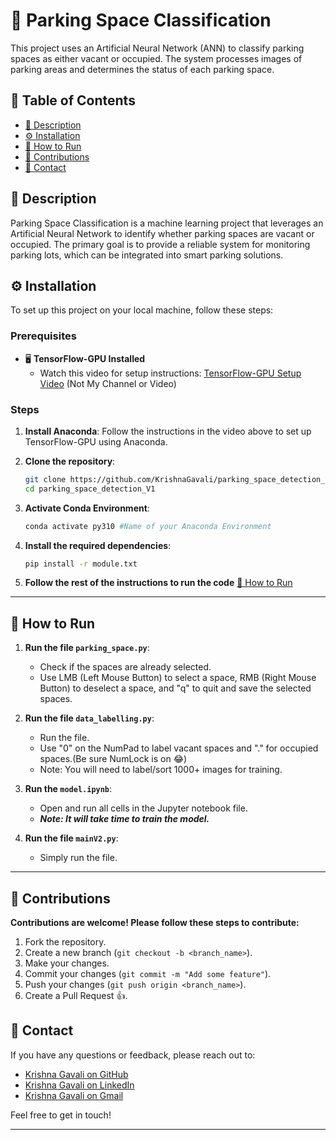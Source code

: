 # 🚗 Parking Space Classification

This project uses an Artificial Neural Network (ANN) to classify parking spaces as either vacant or occupied. The system processes images of parking areas and determines the status of each parking space.

## 📑 Table of Contents

- [📖 Description](#-description)
- [⚙️ Installation](#️-installation)
- [🚀 How to Run](#-how-to-run)
- [🤝 Contributions](#-contributions)
- [📝 Contact](#-contact)

## 📖 Description

Parking Space Classification is a machine learning project that leverages an Artificial Neural Network to identify whether parking spaces are vacant or occupied. The primary goal is to provide a reliable system for monitoring parking lots, which can be integrated into smart parking solutions.

## ⚙️ Installation

To set up this project on your local machine, follow these steps:

### Prerequisites

- 🖥️ **TensorFlow-GPU Installed**
  - Watch this video for setup instructions: [TensorFlow-GPU Setup Video](https://youtu.be/QUjtDIalh0k?feature=shared) (Not My Channel or Video)

### Steps

1. **Install Anaconda**: Follow the instructions in the video above to set up TensorFlow-GPU using Anaconda.

2. **Clone the repository**:

   ```sh
   git clone https://github.com/KrishnaGavali/parking_space_detection_V1
   cd parking_space_detection_V1
   ```

3. **Activate Conda Environment**:

   ```sh
   conda activate py310 #Name of your Anaconda Environment
   ```

4. **Install the required dependencies**:

   ```sh
   pip install -r module.txt
   ```

5. **Follow the rest of the instructions to run the code**
   [🚀 How to Run](#how-to-run)

---

## 🚀 How to Run

1. **Run the file `parking_space.py`**:

   - Check if the spaces are already selected.
   - Use LMB (Left Mouse Button) to select a space, RMB (Right Mouse Button) to deselect a space, and "q" to quit and save the selected spaces.

2. **Run the file `data_labelling.py`**:

   - Run the file.
   - Use "0" on the NumPad to label vacant spaces and "." for occupied spaces.(Be sure NumLock is on 😂)
   - Note: You will need to label/sort 1000+ images for training.

3. **Run the `model.ipynb`**:

   - Open and run all cells in the Jupyter notebook file.
   - **_Note: It will take time to train the model._**

4. **Run the file `mainV2.py`**:
   - Simply run the file.

---

## 🤝 Contributions

**Contributions are welcome! Please follow these steps to contribute:**

1. Fork the repository.
2. Create a new branch (`git checkout -b <branch_name>`).
3. Make your changes.
4. Commit your changes (`git commit -m "Add some feature"`).
5. Push your changes (`git push origin <branch_name>`).
6. Create a Pull Request 👍.

## 📝 Contact

If you have any questions or feedback, please reach out to:

- [Krishna Gavali on GitHub](https://github.com/KrishnaGavali)
- [Krishna Gavali on LinkedIn](https://www.linkedin.com/in/krishna-gavali/)
- [Krishna Gavali on Gmail](https://mail.google.com/mail/u/0/#inbox)

Feel free to get in touch!

---
